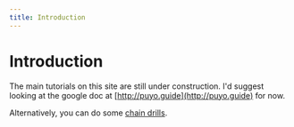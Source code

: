 ```yaml
---
title: Introduction
---
```

<!-- <AssetLoader /> -->
# Introduction
<!-- **Puyo Puyo Esports** is coming out!!

<Figure :imgUrl="'/img/guides/puyopuyoesports.jpg'" :caption="'Puyo Puyo Esports!!'" :big="true" />

Let's get stronger together. -->
The main tutorials on this site are still under construction. I'd suggest looking at the google doc at [http://puyo.guide](http://puyo.guide) for now. 

Alternatively, you can do some [chain drills](/drills/).